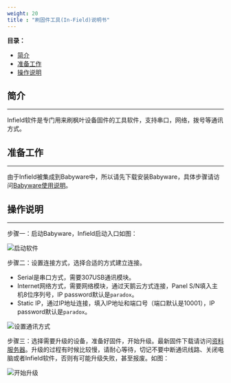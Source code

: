 ```yaml
---
weight: 20
title : "刷固件工具(In-Field)说明书"
---
```


**目录：**

- [简介](#j10)
- [准备工作](#j20)
- [操作说明](#j30)

<h2 id="j10">简介</h2>

---

Infield软件是专门用来刷枫叶设备固件的工具软件，支持串口，网络，拨号等通讯方式。

<h2 id="j20">准备工作</h2>

---
由于Infield被集成到Babyware中，所以请先下载安装Babyware，具体步骤请访问[Babyware使用说明](/help/node2/babyware/#j20)。

<h2 id="j30">操作说明</h2>

---

步骤一：启动Babyware，Infield启动入口如图：

![启动软件](/help/node2/infield/images/infield-start.png)

步骤二：设置连接方式，选择合适的方式建立连接。

- Serial是串口方式，需要307USB通讯模块。
- Internet网络方式，需要网络模块，通过天鹅云方式连接，Panel S/N填入主机8位序列号，IP password默认是`paradox`。
- Static IP，通过IP地址连接，填入IP地址和端口号（端口默认是10001），IP password默认是`paradox`。

![设置通讯方式](/help/node2/infield/images/infield-setting.png)

步骤三：选择需要升级的设备，准备好固件，开始升级。最新固件下载请访问[资料服务器](http://support.senboll.com:8888/)。升级的过程有时候比较慢，请耐心等待，切记不要中断通讯线路、关闭电脑或者Infield软件，否则有可能升级失败，甚至报废。如图：

![开始升级](/help/node2/infield/images/infield-start-update.png)